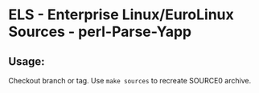# ELS - Enterprise Linux/EuroLinux Sources - perl-Parse-Yapp
 
## Usage:
  Checkout branch or tag. Use `make sources` to recreate  SOURCE0 archive.
